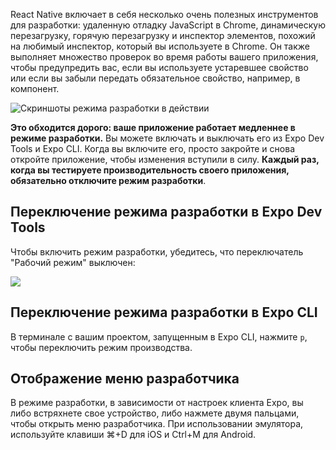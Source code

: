 <!--- EN-Revision: 1daa1d1b562142ae8108d69b1fdb81d17a408d97 -->


React Native включает в себя несколько очень полезных инструментов для разработки: удаленную отладку JavaScript в Chrome, динамическую перезагрузку, горячую перезагрузку и инспектор элементов, похожий на любимый инспектор, который вы используете в Chrome. Он также выполняет множество проверок во время работы вашего приложения, чтобы предупредить вас, если вы используете устаревшее свойство или если вы забыли передать обязательное свойство, например, в компонент.

![Скриншоты режима разработки в действии](https://docs.expo.io/static/images/development-mode.png)

**Это обходится дорого: ваше приложение работает медленнее в режиме разработки.** Вы можете включать и выключать его из Expo Dev Tools и Expo CLI. Когда вы включите его, просто закройте и снова откройте приложение, чтобы изменения вступили в силу. **Каждый раз, когда вы тестируете производительность своего приложения, обязательно отключите режим разработки**.

## Переключение режима разработки в Expo Dev Tools

Чтобы включить режим разработки, убедитесь, что переключатель "Рабочий режим" выключен:

![](https://docs.expo.io/static/images/toggle-development-mode-2.png)

## Переключение режима разработки в Expo CLI

В терминале с вашим проектом, запущенным в Expo CLI, нажмите `p`, чтобы переключить режим производства.

## Отображение меню разработчика

В режиме разработки, в зависимости от настроек клиента Expo, вы либо встряхнете свое устройство, либо нажмете двумя пальцами, чтобы открыть меню разработчика. При использовании эмулятора, используйте клавиши ⌘+D для iOS и Ctrl+M для Android.
